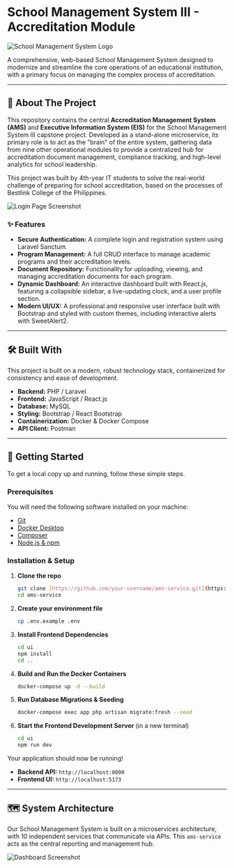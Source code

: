 # School Management System III - Accreditation Module

![School Management System Logo](https://i.imgur.com/your-logo-id.png) 

A comprehensive, web-based School Management System designed to modernize and streamline the core operations of an educational institution, with a primary focus on managing the complex process of accreditation.

---

## 📖 About The Project

This repository contains the central **Accreditation Management System (AMS)** and **Executive Information System (EIS)** for the School Management System III capstone project. Developed as a stand-alone microservice, its primary role is to act as the "brain" of the entire system, gathering data from nine other operational modules to provide a centralized hub for accreditation document management, compliance tracking, and high-level analytics for school leadership.

This project was built by 4th-year IT students to solve the real-world challenge of preparing for school accreditation, based on the processes of Bestlink College of the Philippines.

![Login Page Screenshot](https://i.imgur.com/your-login-screenshot-id.png)

### ✨ Features

* **Secure Authentication:** A complete login and registration system using Laravel Sanctum.
* **Program Management:** A full CRUD interface to manage academic programs and their accreditation levels.
* **Document Repository:** Functionality for uploading, viewing, and managing accreditation documents for each program.
* **Dynamic Dashboard:** An interactive dashboard built with React.js, featuring a collapsible sidebar, a live-updating clock, and a user profile section.
* **Modern UI/UX:** A professional and responsive user interface built with Bootstrap and styled with custom themes, including interactive alerts with SweetAlert2.

---

## 🛠️ Built With

This project is built on a modern, robust technology stack, containerized for consistency and ease of development.

* **Backend:** PHP / Laravel
* **Frontend:** JavaScript / React.js
* **Database:** MySQL
* **Styling:** Bootstrap / React Bootstrap
* **Containerization:** Docker & Docker Compose
* **API Client:** Postman

---

## 🚀 Getting Started

To get a local copy up and running, follow these simple steps.

### Prerequisites

You will need the following software installed on your machine:
* [Git](https://git-scm.com/)
* [Docker Desktop](https://www.docker.com/products/docker-desktop/)
* [Composer](https://getcomposer.org/)
* [Node.js & npm](https://nodejs.org/)

### Installation & Setup

1.  **Clone the repo**
    ```sh
    git clone [https://github.com/your-username/ams-service.git](https://github.com/your-username/ams-service.git)
    cd ams-service
    ```
2.  **Create your environment file**
    ```sh
    cp .env.example .env
    ```
3.  **Install Frontend Dependencies**
    ```sh
    cd ui
    npm install
    cd ..
    ```
4.  **Build and Run the Docker Containers**
    ```sh
    docker-compose up -d --build
    ```
5.  **Run Database Migrations & Seeding**
    ```sh
    docker-compose exec app php artisan migrate:fresh --seed
    ```
6.  **Start the Frontend Development Server** (in a new terminal)
    ```sh
    cd ui
    npm run dev
    ```

Your application should now be running!
* **Backend API:** `http://localhost:8000`
* **Frontend UI:** `http://localhost:5173`

---
## 🗺️ System Architecture

Our School Management System is built on a microservices architecture, with 10 independent services that communicate via APIs. This `ams-service` acts as the central reporting and management hub.

![Dashboard Screenshot](https://i.imgur.com/your-dashboard-screenshot-id.png)
